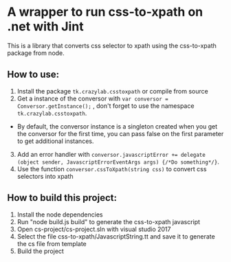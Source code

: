 # A wrapper to run css-to-xpath on .net with Jint

This is a library that converts css selector to xpath using the css-to-xpath package from node.

## How to use:

1. Install the package `tk.crazylab.csstoxpath` or compile from source
2. Get a instance of the conversor with `var conversor = Conversor.getInstance();` , don't forget to use the namespace `tk.crazylab.csstoxpath`.
* By default, the conversor instance is a singleton created when you  get the conversor for the first time, you can pass false on the first parameter to get additional instances.
3. Add an error handler with `conversor.javascriptError += delegate (object sender, JavascriptErrorEventArgs args) {/*Do something*/}`.
4. Use the function `conversor.cssToXpath(string css)` to convert css selectors into xpath

## How to build this project:
1. Install the node dependencies
2. Run "node build.js build" to generate the css-to-xpath javascript
3. Open cs-project/cs-project.sln with visual studio 2017
4. Select the file css-to-xpath/JavascriptString.tt and save it to generate the cs file from template
5. Build the project